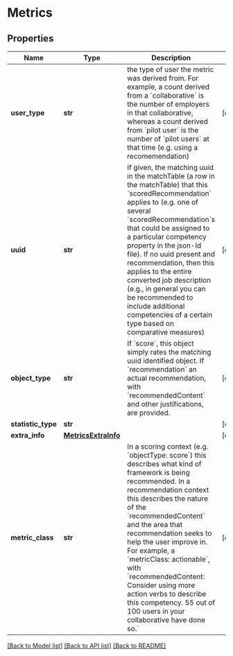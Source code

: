 # Metrics

## Properties
Name | Type | Description | Notes
------------ | ------------- | ------------- | -------------
**user_type** | **str** | the type of user the metric was derived from. For example, a count derived from a &#x60;collaborative&#x60; is the number of employers in that collaborative, whereas a count derived from &#x60;pilot user&#x60; is the number of &#x60;pilot users&#x60; at that time (e.g. using a recomemendation) | [optional] 
**uuid** | **str** | If given, the matching uuid in the matchTable (a row in the matchTable) that this &#x60;scoredRecommendation&#x60; applies to (e.g. one of several &#x60;scoredRecommendation&#x60;s that could be assigned to a particular competency property in the json-ld file). If no uuid present and recommendation, then this applies to the entire converted job description (e.g., in general you can be recommended to include additional competencies of a certain type based on comparative measures) | [optional] 
**object_type** | **str** | If &#x60;score&#x60;, this object simply rates the matching uuid identified object. If &#x60;recommendation&#x60; an actual recommendation, with &#x60;recommendedContent&#x60; and other justifications, are provided. | [optional] 
**statistic_type** | **str** |  | [optional] 
**extra_info** | [**MetricsExtraInfo**](MetricsExtraInfo.md) |  | [optional] 
**metric_class** | **str** | In a scoring context (e.g. &#x60;objectType: score&#x60;) this describes what kind of framework is being recommended. In a recommendation context this describes the nature of the &#x60;recommendedContent&#x60; and the area that recommendation seeks to help the user improve in. For example, a &#x60;metricClass: actionable&#x60;, with &#x60;recommendedContent: Consider using more action verbs to describe this competency. 55 out of 100 users in your collaborative have done so.&#x60; | [optional] 

[[Back to Model list]](../README.md#documentation-for-models) [[Back to API list]](../README.md#documentation-for-api-endpoints) [[Back to README]](../README.md)


